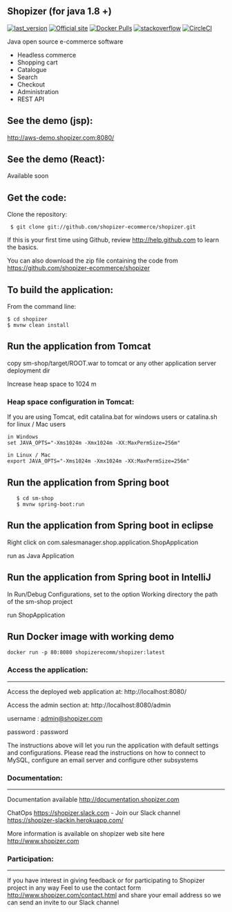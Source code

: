 Shopizer (for java 1.8 +)
-------------------

[![last_version](https://img.shields.io/badge/last_version-v2.17.0-blue.svg?style=flat)](https://github.com/shopizer-ecommerce/shopizer/tree/2.17.0)
[![Official site](https://img.shields.io/website-up-down-green-red/https/shields.io.svg?label=official%20site)](http://www.shopizer.com/)
[![Docker Pulls](https://img.shields.io/docker/pulls/shopizerecomm/shopizer.svg)](https://hub.docker.com/r/shopizerecomm/shopizer)
[![stackoverflow](https://img.shields.io/badge/shopizer-stackoverflow-orange.svg?style=flat)](http://stackoverflow.com/questions/tagged/shopizer)
[![CircleCI](https://circleci.com/gh/shopizer-ecommerce/shopizer.svg?style=svg)](https://circleci.com/gh/shopizer-ecommerce/shopizer)


Java open source e-commerce software

- Headless commerce
- Shopping cart
- Catalogue
- Search
- Checkout
- Administration
- REST API

See the demo (jsp):
-------------------
http://aws-demo.shopizer.com:8080/

See the demo (React):
-------------------
Available soon


Get the code:
-------------------
Clone the repository:
     
	 $ git clone git://github.com/shopizer-ecommerce/shopizer.git

If this is your first time using Github, review http://help.github.com to learn the basics.

You can also download the zip file containing the code from https://github.com/shopizer-ecommerce/shopizer 

To build the application:
-------------------	
From the command line:

	$ cd shopizer
	$ mvnw clean install
	

Run the application from Tomcat 
-------------------
copy sm-shop/target/ROOT.war to tomcat or any other application server deployment dir

Increase heap space to 1024 m

### Heap space configuration in Tomcat:


If you are using Tomcat, edit catalina.bat for windows users or catalina.sh for linux / Mac users

	in Windows
	set JAVA_OPTS="-Xms1024m -Xmx1024m -XX:MaxPermSize=256m" 
	
	in Linux / Mac
	export JAVA_OPTS="-Xms1024m -Xmx1024m -XX:MaxPermSize=256m" 

Run the application from Spring boot 
-------------------

       $ cd sm-shop
       $ mvnw spring-boot:run

Run the application from Spring boot in eclipse
-------------------

Right click on com.salesmanager.shop.application.ShopApplication

run as Java Application

Run the application from Spring boot in IntelliJ
-------------------

In Run/Debug Configurations, set to the option Working directory the path of the sm-shop project

run ShopApplication

Run Docker image with working demo
-------------------

	docker run -p 80:8080 shopizerecomm/shopizer:latest


### Access the application:
-------------------

Access the deployed web application at: http://localhost:8080/

Access the admin section at: http://localhost:8080/admin

username : admin@shopizer.com

password : password

The instructions above will let you run the application with default settings and configurations.
Please read the instructions on how to connect to MySQL, configure an email server and configure other subsystems


### Documentation:
-------------------

Documentation available <http://documentation.shopizer.com>

ChatOps <https://shopizer.slack.com>  - Join our Slack channel https://shopizer-slackin.herokuapp.com/

More information is available on shopizer web site here <http://www.shopizer.com>

### Participation:
-------------------

If you have interest in giving feedback or for participating to Shopizer project in any way
Feel to use the contact form <http://www.shopizer.com/contact.html> and share your email address
so we can send an invite to our Slack channel


